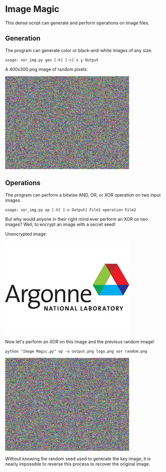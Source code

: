 # Image Magic

This dense script can generate and perform operations on image files.

## Generation

The program can generate color or black-and-white images of any size. 

```
usage: xor_img.py gen [-h] [-c] x y Output
```

A 400x300 png image of random pixels:

![Random.png](random.png)

## Operations

The program can perform a bitwise AND, OR, or XOR operation on two input images. 

```
usage: xor_img.py op [-h] [-o Output] File1 operation File2
```

But why would anyone in their right mind ever perform an XOR on two images? Well, to encrypt an image with a secret seed! 

Unencrypted image:

![Unencrypted.png](logo.png)

Now let's perform an XOR on this image and the previous random image! 

```
python "Image Magic.py" op -o output.png logo.png xor random.png
```

![Encrypted.png](encrypted.png)

Without knowing the random seed used to generate the key image, it is nearly impossible to reverse this process to recover the original image.
